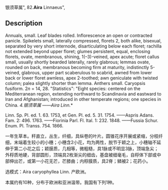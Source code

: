银须草属",
82.**Aira** Linnaeus",

## Description
Annuals, small. Leaf blades rolled. Inflorescence an open or contracted panicle. Spikelets small, laterally compressed, florets 2, both alike, bisexual, separated by very short internode, disarticulating below each floret; rachilla not extended beyond upper floret; glumes persistent, equal, enclosing florets, ovate, membranous, shining, 1(–3)-veined, apex acute; floret callus small, usually shortly bearded laterally, rarely glabrous; lemmas ovate, rounded on back, membranous becoming firm at maturity, indistinctly 5-veined, glabrous, upper part scaberulous to scabrid, awned from lower back or lower floret awnless, apex 2-toothed; awn geniculate with twisted column; palea slightly shorter than lemma. Anthers small. Caryopsis fusiform. 2*n* = 14, 28.
  "Statistics": "Eight species: centered on the Mediterranean region, extending northward to Scandinavia and eastward to Iran and Afghanistan; introduced in other temperate regions; one species in China.
**4.银须草属* ——Aira Linn.**

Linn. Sp. Pl. ed. 1. 63. 1753, et Gen. Pl. ed. 5. 31. 1754. ——Aspris Adans. Fam. 2: 496. 1763. ——Fiorinia Parl. Fl. Ital. 1: 232. 1848. ——Fussia Schur. Enum. Pl. Transs. 754. 1866.

一年生草本。秆直立，丛生，纤细，具纵卷的叶片。圆锥花序开展或紧缩，分枝纤细，末端着生较小的小穗；小穗含2小花，均为两性，脱节于颖之上，小穗轴不延伸于第二小花之后；颖膜质，几相等，微粗糙，具1脉或不明显3脉，顶端急尖；外稃质地硬，背部圆形，顶端具2枚渐尖的细齿，基盘被细毫毛，自稃体下部或中部伸出芒，或第一小花无芒，芒膝曲；内稃膜质，具2脊；鳞被2；花药小。

选模式：Aira caryophyllea Linn. 产欧洲。

本属约有10种，分布于欧洲和亚洲温带。我国有下列1种。

